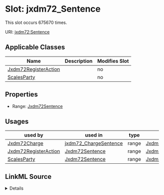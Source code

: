 

# Slot: jxdm72_Sentence




This slot occurs 675670 times.


URI: [jxdm72:Sentence](http://release.niem.gov/niem/domains/jxdm/7.2/Sentence)



<!-- no inheritance hierarchy -->





## Applicable Classes

| Name | Description | Modifies Slot |
| --- | --- | --- |
| [Jxdm72RegisterAction](../classes/Jxdm72RegisterAction.md) |  |  no  |
| [ScalesParty](../classes/ScalesParty.md) |  |  no  |







## Properties

* Range: [Jxdm72Sentence](../classes/Jxdm72Sentence.md)

## Usages

| used by | used in | type | used |
| ---  | --- | --- | --- |
| [Jxdm72Charge](../classes/Jxdm72Charge.md) | [jxdm72_ChargeSentence](../slots/jxdm72_ChargeSentence.md) | range | [Jxdm72Sentence](../classes/Jxdm72Sentence.md) |
| [Jxdm72RegisterAction](../classes/Jxdm72RegisterAction.md) | [Jxdm72Sentence](../classes/Jxdm72Sentence.md) | range | [Jxdm72Sentence](../classes/Jxdm72Sentence.md) |
| [ScalesParty](../classes/ScalesParty.md) | [Jxdm72Sentence](../classes/Jxdm72Sentence.md) | range | [Jxdm72Sentence](../classes/Jxdm72Sentence.md) |








## LinkML Source

<details>

```yaml
name: jxdm72_Sentence
from_schema: okns:scales-kg
rank: 1000
slot_uri: jxdm72:Sentence
alias: jxdm72_Sentence
domain_of:
- jxdm72_RegisterAction
- scales_Party
range: jxdm72_Sentence

```
</details>